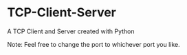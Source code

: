 # TCP-Client-Server

A TCP Client and Server created with Python

Note: Feel free to change the port to whichever port you like. 
